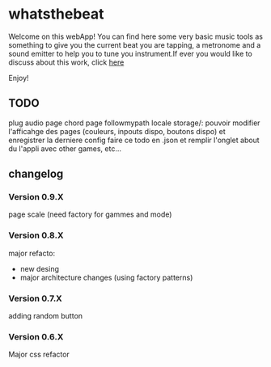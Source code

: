 # whatsthebeat

Welcome on this webApp!
You can find here some very basic music tools as something to give you the current beat you are tapping, a metronome and a sound emitter to help you to tune you instrument.If ever you would like to discuss about this work, click <a href="https://jgroc-de.github.io/">here</a>

Enjoy!

## TODO

plug audio
page chord
page followmypath
locale storage/: pouvoir modifier l'afficahge des pages (couleurs, inpouts dispo, boutons dispo) et enregistrer la derniere config
faire ce todo en .json et remplir l'onglet about du l'appli avec
other games, etc…

## changelog
### Version 0.9.X

page scale (need factory for gammes and mode)

### Version 0.8.X

major refacto:
- new desing
- major architecture changes (using factory patterns)

### Version 0.7.X

adding random button

### Version 0.6.X

Major css refactor
